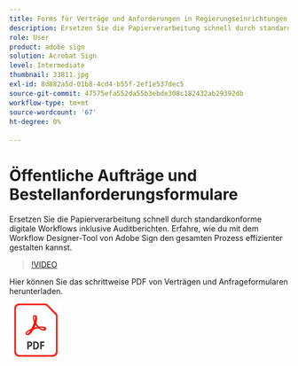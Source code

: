 ```yaml
---
title: Forms für Verträge und Anforderungen in Regierungseinrichtungen
description: Ersetzen Sie die Papierverarbeitung schnell durch standardkonforme digitale Workflows mit Prüfberichten
role: User
product: adobe sign
solution: Acrobat Sign
level: Intermediate
thumbnail: 33811.jpg
exl-id: 8d882a5d-01b8-4cd4-b55f-2ef1e537dec5
source-git-commit: 47575efa552da55b3ebde308c182432ab29392db
workflow-type: tm+mt
source-wordcount: '67'
ht-degree: 0%

---
```


# Öffentliche Aufträge und Bestellanforderungsformulare

Ersetzen Sie die Papierverarbeitung schnell durch standardkonforme digitale Workflows inklusive Auditberichten. Erfahre, wie du mit dem Workflow Designer-Tool von Adobe Sign den gesamten Prozess effizienter gestalten kannst.

>[!VIDEO](https://video.tv.adobe.com/v/33811?hidetitle=true)

Hier können Sie das schrittweise PDF von Verträgen und Anfrageformularen herunterladen.

[![PDF-Rezept herunterladen](../assets/acrobat_PDF_96.png)](../assets/UseCaseRecipe-EN-UsingWorkflowDesigner.pdf)
